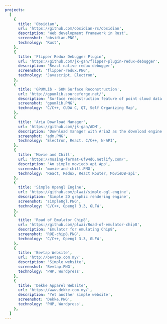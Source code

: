```yaml
---
projects:
  [
    {
      title: 'Obsidian',
      url: 'https://github.com/obsidian-rs/obsidian',
      description: 'Web development framework in Rust',
      screenshot: 'obsidian.PNG',
      technology: 'Rust',
    },
    {
      title: 'Flipper Redux Debugger Plugin',
      url: 'https://github.com/jk-gan/flipper-plugin-redux-debugger',
      description: 'React native redux debugger',
      screenshot: 'flipper-redux.PNG',
      technology: 'Javascript, Electron',
    },
    {
      title: 'GPUMLib - SOM Surface Reconstruction',
      url: 'http://gpumlib.sourceforge.net/',
      description: 'Surface reconstruction feature of point cloud data in GPUMLib',
      screenshot: 'gpumlib.PNG',
      technology: 'C/C++, CUDA C, QT, Self Organizing Map',
    },
    {
      title: 'Aria Download Manager',
      url: 'https://github.com/jk-gan/ADM',
      description: 'Download manager with Aria2 as the download engine',
      screenshot: 'adm.PNG',
      technology: 'Electron, React, C/C++, N-API',
    },
    {
      title: 'Movie and Chill',
      url: 'https://musing-fermat-6f94d6.netlify.com/',
      description: 'An simple moviedb api App',
      screenshot: 'movie-and-chill.PNG',
      technology: 'React, Redux, React Router, MovieDB-api',
    },
    {
      title: 'Simple Opengl Engine',
      url: 'https://github.com/plwai/simple-ogl-engine',
      description: 'Simple 2D graphic rendering engine',
      screenshot: 'simpleOgl.PNG',
      technology: 'C/C++, Opengl 3.3, GLFW',
    },
    {
      title: 'Road of Emulator Chip8',
      url: 'https://github.com/plwai/Road-of-emulator-chip8',
      description: 'Emulator for emulating Chip8',
      screenshot: 'ROE-chip8.PNG',
      technology: 'C/C++, Opengl 3.3, GLFW',
    },
    {
      title: 'Bevtap Website',
      url: 'http://bevtap.com.my/',
      description: 'Simple website',
      screenshot: 'Bevtap.PNG',
      technology: 'PHP, Wordpress',
    },
    {
      title: 'Dekke Apparel Website',
      url: 'https://www.dekke.com.my/',
      description: 'Yet another simple website',
      screenshot: 'Dekke.PNG',
      technology: 'PHP, Wordpress',
    },
  ]
---
```

